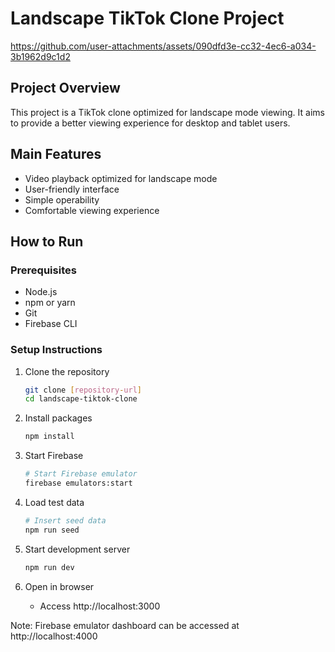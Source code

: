 # Landscape TikTok Clone Project

https://github.com/user-attachments/assets/090dfd3e-cc32-4ec6-a034-3b1962d9c1d2



## Project Overview
This project is a TikTok clone optimized for landscape mode viewing. It aims to provide a better viewing experience for desktop and tablet users.

## Main Features
- Video playback optimized for landscape mode
- User-friendly interface
- Simple operability
- Comfortable viewing experience

## How to Run

### Prerequisites
- Node.js
- npm or yarn
- Git
- Firebase CLI

### Setup Instructions
1. Clone the repository
   ```bash
   git clone [repository-url]
   cd landscape-tiktok-clone
   ```

2. Install packages
   ```bash
   npm install
   ```

3. Start Firebase
   ```bash
   # Start Firebase emulator
   firebase emulators:start
   ```

4. Load test data
   ```bash
   # Insert seed data
   npm run seed
   ```

5. Start development server
   ```bash
   npm run dev
   ```

6. Open in browser
   - Access http://localhost:3000

Note: Firebase emulator dashboard can be accessed at http://localhost:4000
